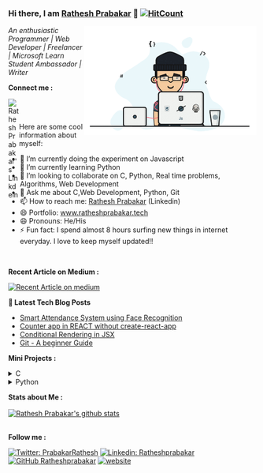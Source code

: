 ### Hi there, I am [Rathesh Prabakar](https://www.ratheshprabakar.tech) 👋  [![HitCount](http://hits.dwyl.com/Ratheshprabakar/Ratheshprabakar.svg)](http://hits.dwyl.com/Ratheshprabakar/Ratheshprabakar)    

<img align="right" src="code.gif" width=350px;>
 

*An enthusiastic Programmer | Web Developer | Freelancer | Microsoft Learn Student Ambassador | Writer*
<!--
**Ratheshprabakar/Ratheshprabakar** is a ✨ _special_ ✨ repository because its `README.md` (this file) appears on your GitHub profile.
-->


**Connect me :**


<a href="https://linkedin.com/in/ratheshprabakar" target="_blank">
  <img align="left" alt="Rathesh Prabakar's Linkdein" width="22px" src="https://cdn.jsdelivr.net/npm/simple-icons@v3/icons/linkedin.svg" />
</a>


<br/>
<br/>

Here are some cool information about myself:

- 🔭 I’m currently doing the experiment on Javascript  
- 🌱 I’m currently learning Python
- 👯 I’m looking to collaborate on C, Python, Real time problems, Algorithms, Web Development
- 💬 Ask me about C,Web Development, Python, Git
- 📫 How to reach me: [Rathesh Prabakar](https://linkedin.com/in/Ratheshprabakar) (Linkedin)
- 😄 Portfolio: www.ratheshprabakar.tech
- 😄 Pronouns: He/His
- ⚡ Fun fact: I spend almost 8 hours surfing new things in internet everyday. I love to keep myself updated!!


<br>

**Recent Article on Medium :**

<a target="_blank" href="https://github-readme-medium-recent-article.vercel.app/medium/@ratheshprabakar/0"><img src="https://github-readme-medium-recent-article.vercel.app/medium/@ratheshprabakar/0" alt="Recent Article on medium"></img></a>  

**📩 Latest Tech Blog Posts**

<!-- BLOG-POST-LIST:START -->
- [Smart Attendance System using Face Recognition](https://ratheshprabakar.hashnode.dev/attendance-system-using-face-recognition)
- [Counter app in REACT without create-react-app](https://ratheshprabakar.hashnode.dev/counter-app-in-react-without-create-react-app)
- [Conditional Rendering in JSX](https://ratheshprabakar.hashnode.dev/conditional-rendering-in-jsx)
- [Git - A beginner Guide](https://ratheshprabakar.hashnode.dev/git-a-beginner-guide)
<!-- BLOG-POST-LIST:END -->

**Mini Projects :**

<details>
<summary>C</summary>
<ul>
<li><a href ="https://github.com/Ratheshprabakar/Food-Ordering-System" target="_blank">Food Ordering System</a></li>
<li><a href ="https://github.com/Ratheshprabakar/Contact-Management-System" target="_blank">Contact Management System</a></li>
<li><a href ="https://github.com/Ratheshprabakar/Ticket_booking-cancellation_system" target="_blank">Ticket Booking Cancellation System</a></li>
<li><a href ="https://github.com/Ratheshprabakar/Bank-Gift-Card-System" target="_blank">Bank Gift Card System</a></li>
<li><a href ="https://github.com/Ratheshprabakar/Flames-App" target="_blank">Flames Application</a></li>
<li><a href ="https://github.com/Ratheshprabakar/Expression-Evaluator" target="_blank">Expression Evaluator</a></li>
<li><a href ="https://github.com/Ratheshprabakar/ATM-Machine" target="_blank">ATM Machine</a></li>
</ul>
</details>

<details>
<summary>Python</summary>
<ul>
<li><a href ="https://github.com/Ratheshprabakar/War-Card-Game" target="_blank">War Card Game</a></li>
<li><a href ="https://github.com/Ratheshprabakar/Smart-Message-Alert-System" target="_blank">Smart Message Alert System</a></li>
</ul>
</details>



**Stats about Me :**

<a href="https://github.com/Ratheshprabakar" target="_blank">
 <img align="center" src="https://github-readme-stats.vercel.app/api?username=Ratheshprabakar&show_icons=true&theme=dracula&line_height=15" alt="Rathesh Prabakar's github stats"/>
</a>

<br>
<br>

**Follow me :**

[![Twitter: PrabakarRathesh](https://img.shields.io/twitter/follow/PrabakarRathesh?style=social)](https://twitter.com/PrabakarRathesh)
[![Linkedin: Ratheshprabakar](https://img.shields.io/badge/-Ratheshprabakar-blue?style=flat-square&logo=Linkedin&logoColor=white&link=https://www.linkedin.com/in/Ratheshprabakar/)](https://www.linkedin.com/in/Ratheshprabakar/)
[![GitHub Ratheshprabakar](https://img.shields.io/github/followers/Ratheshprabakar?label=follow&style=social)](https://github.com/Ratheshprabakar)
[![website](https://img.shields.io/badge/PortfolioWebsite-ratheshprabakar.tech-2648ff?style=flat-square&logo=google-chrome)](https://ratheshprabakar.tech/)

